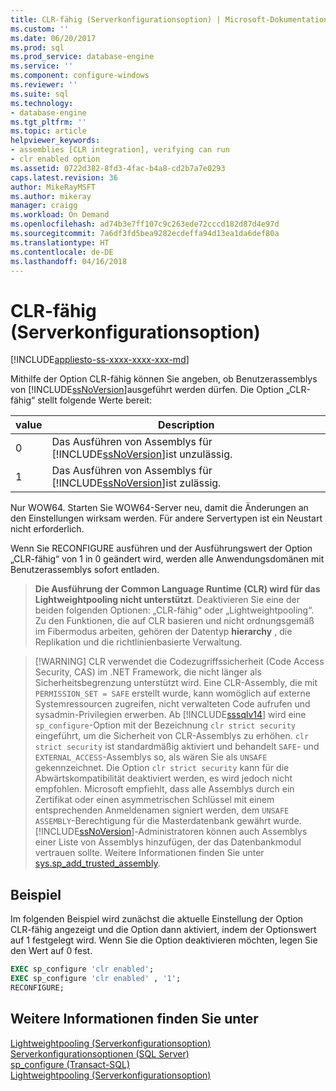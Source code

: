 ```yaml
---
title: CLR-fähig (Serverkonfigurationsoption) | Microsoft-Dokumentation
ms.custom: ''
ms.date: 06/20/2017
ms.prod: sql
ms.prod_service: database-engine
ms.service: ''
ms.component: configure-windows
ms.reviewer: ''
ms.suite: sql
ms.technology:
- database-engine
ms.tgt_pltfrm: ''
ms.topic: article
helpviewer_keywords:
- assemblies [CLR integration], verifying can run
- clr enabled option
ms.assetid: 0722d382-8fd3-4fac-b4a8-cd2b7a7e0293
caps.latest.revision: 36
author: MikeRayMSFT
ms.author: mikeray
manager: craigg
ms.workload: On Demand
ms.openlocfilehash: ad74b3e7ff107c9c263ede72cccd182d87d4e97d
ms.sourcegitcommit: 7a6df3fd5bea9282ecdeffa94d13ea1da6def80a
ms.translationtype: HT
ms.contentlocale: de-DE
ms.lasthandoff: 04/16/2018
---
```

# <a name="clr-enabled-server-configuration-option"></a>CLR-fähig (Serverkonfigurationsoption)
[!INCLUDE[appliesto-ss-xxxx-xxxx-xxx-md](../../includes/appliesto-ss-xxxx-xxxx-xxx-md.md)]

  Mithilfe der Option CLR-fähig können Sie angeben, ob Benutzerassemblys von [!INCLUDE[ssNoVersion](../../includes/ssnoversion-md.md)]ausgeführt werden dürfen. Die Option „CLR-fähig“ stellt folgende Werte bereit: 
  
|value|Description|  
|-----------|-----------------|  
|0|Das Ausführen von Assemblys für [!INCLUDE[ssNoVersion](../../includes/ssnoversion-md.md)]ist unzulässig.|  
|1|Das Ausführen von Assemblys für [!INCLUDE[ssNoVersion](../../includes/ssnoversion-md.md)]ist zulässig.|  
  
Nur WOW64. Starten Sie WOW64-Server neu, damit die Änderungen an den Einstellungen wirksam werden. Für andere Servertypen ist ein Neustart nicht erforderlich.  

Wenn Sie RECONFIGURE ausführen und der Ausführungswert der Option „CLR-fähig“ von 1 in 0 geändert wird, werden alle Anwendungsdomänen mit Benutzerassemblys sofort entladen.  
  
>  **Die Ausführung der Common Language Runtime (CLR) wird für das Lightweightpooling nicht unterstützt**. Deaktivieren Sie eine der beiden folgenden Optionen: „CLR-fähig“ oder „Lightweightpooling“. Zu den Funktionen, die auf CLR basieren und nicht ordnungsgemäß im Fibermodus arbeiten, gehören der Datentyp **hierarchy** , die Replikation und die richtlinienbasierte Verwaltung.  

>  [!WARNING]
>  CLR verwendet die Codezugriffssicherheit (Code Access Security, CAS) im .NET Framework, die nicht länger als Sicherheitsbegrenzung unterstützt wird. Eine CLR-Assembly, die mit `PERMISSION_SET = SAFE` erstellt wurde, kann womöglich auf externe Systemressourcen zugreifen, nicht verwalteten Code aufrufen und sysadmin-Privilegien erwerben. Ab [!INCLUDE[sssqlv14](../../includes/sssqlv14-md.md)] wird eine `sp_configure`-Option mit der Bezeichnung `clr strict security` eingeführt, um die Sicherheit von CLR-Assemblys zu erhöhen. `clr strict security` ist standardmäßig aktiviert und behandelt `SAFE`- und `EXTERNAL_ACCESS`-Assemblys so, als wären Sie als `UNSAFE` gekennzeichnet. Die Option `clr strict security` kann für die Abwärtskompatibilität deaktiviert werden, es wird jedoch nicht empfohlen. Microsoft empfiehlt, dass alle Assemblys durch ein Zertifikat oder einen asymmetrischen Schlüssel mit einem entsprechenden Anmeldenamen signiert werden, dem `UNSAFE ASSEMBLY`-Berechtigung für die Masterdatenbank gewährt wurde. [!INCLUDE[ssNoVersion](../../includes/ssnoversion-md.md)]-Administratoren können auch Assemblys einer Liste von Assemblys hinzufügen, der das Datenbankmodul vertrauen sollte. Weitere Informationen finden Sie unter [sys.sp_add_trusted_assembly](../../relational-databases/system-stored-procedures/sys-sp-add-trusted-assembly-transact-sql.md).
  
## <a name="example"></a>Beispiel  
 Im folgenden Beispiel wird zunächst die aktuelle Einstellung der Option CLR-fähig angezeigt und die Option dann aktiviert, indem der Optionswert auf 1 festgelegt wird. Wenn Sie die Option deaktivieren möchten, legen Sie den Wert auf 0 fest.  
  
```sql  
EXEC sp_configure 'clr enabled';  
EXEC sp_configure 'clr enabled' , '1';  
RECONFIGURE;    
```  
  
## <a name="see-also"></a>Weitere Informationen finden Sie unter  
 [Lightweightpooling (Serverkonfigurationsoption)](../../database-engine/configure-windows/lightweight-pooling-server-configuration-option.md)   
 [Serverkonfigurationsoptionen &#40;SQL Server&#41;](../../database-engine/configure-windows/server-configuration-options-sql-server.md)   
 [sp_configure &#40;Transact-SQL&#41;](../../relational-databases/system-stored-procedures/sp-configure-transact-sql.md)   
 [Lightweightpooling (Serverkonfigurationsoption)](../../database-engine/configure-windows/lightweight-pooling-server-configuration-option.md)  
  
  
